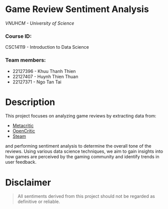 # Game Review Sentiment Analysis

*VNUHCM - University of Science*

<h3>Course ID:</h3> CSC14119 - Introduction to Data Science

<h3>Team members:</h3>

- 22127396 - Khuu Thanh Thien
- 22127407 - Huynh Thien Thuan
- 22127371 - Ngo Tan Tai

# Description

This project focuses on analyzing game reviews by extracting data from:

- [Metacritic](https://www.metacritic.com/game/)
- [OpenCritic](https://opencritic.com/)
- [Steam](https://store.steampowered.com/)

and performing sentiment analysis to determine the overall tone of the reviews. Using various data science techniques, we aim to gain insights into how games are perceived by the gaming community and identify trends in user feedback.

# Disclaimer
> All sentiments derived from this project should not be regarded as definitive or reliable.
